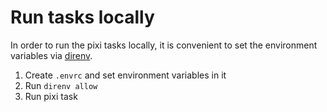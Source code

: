 # Run tasks locally

In order to run the pixi tasks locally, it is convenient to set the environment variables via [direnv](https://direnv.net/).

1. Create `.envrc` and set environment variables in it
2. Run `direnv allow`
3. Run pixi task
